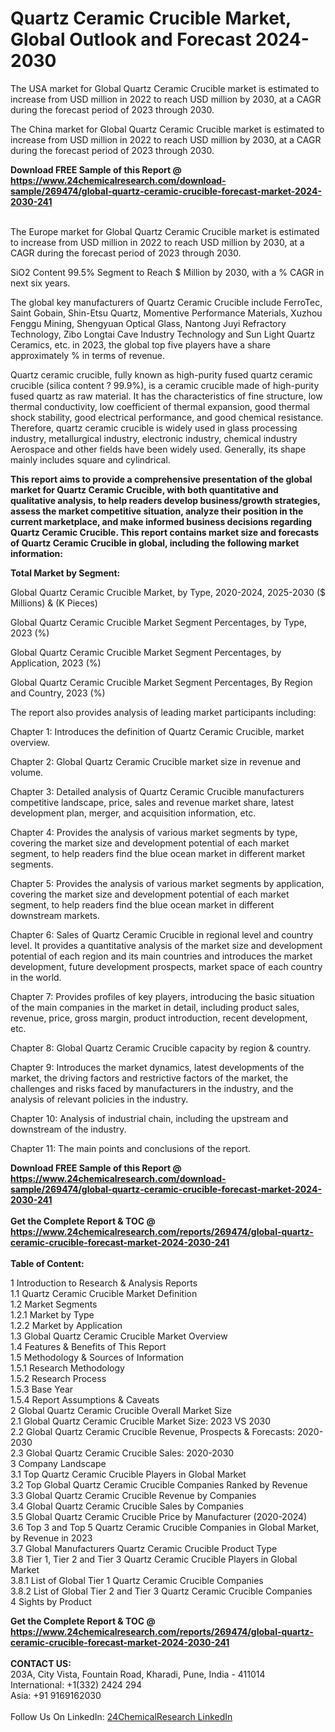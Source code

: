 <h1>Quartz Ceramic Crucible Market, Global Outlook and Forecast 2024-2030</h1><p>The USA market for Global Quartz Ceramic Crucible market is estimated to increase from USD million in 2022 to reach USD million by 2030, at a CAGR during the forecast period of 2023 through 2030.</p><p>
</p><p>The China market for Global Quartz Ceramic Crucible market is estimated to increase from USD million in 2022 to reach USD million by 2030, at a CAGR during the forecast period of 2023 through 2030.</p><div><b>Download FREE Sample of this Report @ 
            <a href="https://www.24chemicalresearch.com/download-sample/269474/global-quartz-ceramic-crucible-forecast-market-2024-2030-241">
            https://www.24chemicalresearch.com/download-sample/269474/global-quartz-ceramic-crucible-forecast-market-2024-2030-241</a></b></div><br><p>
</p><p>The Europe market for Global Quartz Ceramic Crucible market is estimated to increase from USD million in 2022 to reach USD million by 2030, at a CAGR during the forecast period of 2023 through 2030.</p><p>
SiO2 Content 99.5% Segment to Reach $ Million by 2030, with a % CAGR in next six years.</p><p>
The global key manufacturers of Quartz Ceramic Crucible include FerroTec, Saint Gobain, Shin-Etsu Quartz, Momentive Performance Materials, Xuzhou Fenggu Mining, Shengyuan Optical Glass, Nantong Juyi Refractory Technology, Zibo Longtai Cave Industry Technology and Sun Light Quartz Ceramics, etc. in 2023, the global top five players have a share approximately % in terms of revenue.</p><p>
Quartz ceramic crucible, fully known as high-purity fused quartz ceramic crucible (silica content ? 99.9%), is a ceramic crucible made of high-purity fused quartz as raw material. It has the characteristics of fine structure, low thermal conductivity, low coefficient of thermal expansion, good thermal shock stability, good electrical performance, and good chemical resistance. Therefore, quartz ceramic crucible is widely used in glass processing industry, metallurgical industry, electronic industry, chemical industry Aerospace and other fields have been widely used. Generally, its shape mainly includes square and cylindrical.</p><p>
<strong>This report aims to provide a comprehensive presentation of the global market for Quartz Ceramic Crucible, with both quantitative and qualitative analysis, to help readers develop business/growth strategies, assess the market competitive situation, analyze their position in the current marketplace, and make informed business decisions regarding Quartz Ceramic Crucible. This report contains market size and forecasts of Quartz Ceramic Crucible in global, including the following market information:</strong></p><p>
</p><p>
<strong>Total Market by Segment:</strong></p><p>
Global Quartz Ceramic Crucible Market, by Type, 2020-2024, 2025-2030 ($ Millions) &amp; (K Pieces)</p><p>
Global Quartz Ceramic Crucible Market Segment Percentages, by Type, 2023 (%)</p><p>
</p><p>
Global Quartz Ceramic Crucible Market Segment Percentages, by Application, 2023 (%)</p><p>
</p><p>
Global Quartz Ceramic Crucible Market Segment Percentages, By Region and Country, 2023 (%)</p><p>
</p><p>
</p><p></p><p>
The report also provides analysis of leading market participants including:</p><p>
</p><p>
</p><p>
Chapter 1: Introduces the definition of Quartz Ceramic Crucible, market overview.</p><p>
Chapter 2: Global Quartz Ceramic Crucible market size in revenue and volume.</p><p>
Chapter 3: Detailed analysis of Quartz Ceramic Crucible manufacturers competitive landscape, price, sales and revenue market share, latest development plan, merger, and acquisition information, etc.</p><p>
Chapter 4: Provides the analysis of various market segments by type, covering the market size and development potential of each market segment, to help readers find the blue ocean market in different market segments.</p><p>
Chapter 5: Provides the analysis of various market segments by application, covering the market size and development potential of each market segment, to help readers find the blue ocean market in different downstream markets.</p><p>
Chapter 6: Sales of Quartz Ceramic Crucible in regional level and country level. It provides a quantitative analysis of the market size and development potential of each region and its main countries and introduces the market development, future development prospects, market space of each country in the world.</p><p>
Chapter 7: Provides profiles of key players, introducing the basic situation of the main companies in the market in detail, including product sales, revenue, price, gross margin, product introduction, recent development, etc.</p><p>
Chapter 8: Global Quartz Ceramic Crucible capacity by region &amp; country.</p><p>
Chapter 9: Introduces the market dynamics, latest developments of the market, the driving factors and restrictive factors of the market, the challenges and risks faced by manufacturers in the industry, and the analysis of relevant policies in the industry.</p><p>
Chapter 10: Analysis of industrial chain, including the upstream and downstream of the industry.</p><p>
Chapter 11: The main points and conclusions of the report.</p><div><b>Download FREE Sample of this Report @ 
            <a href="https://www.24chemicalresearch.com/download-sample/269474/global-quartz-ceramic-crucible-forecast-market-2024-2030-241">
            https://www.24chemicalresearch.com/download-sample/269474/global-quartz-ceramic-crucible-forecast-market-2024-2030-241</a></b></div><br><div><b>Get the Complete Report & TOC @ 
            <a href="https://www.24chemicalresearch.com/reports/269474/global-quartz-ceramic-crucible-forecast-market-2024-2030-241">
            https://www.24chemicalresearch.com/reports/269474/global-quartz-ceramic-crucible-forecast-market-2024-2030-241</a></b></div><br>
            <b>Table of Content:</b><p>1 Introduction to Research & Analysis Reports<br />
    1.1 Quartz Ceramic Crucible Market Definition<br />
    1.2 Market Segments<br />
        1.2.1 Market by Type<br />
        1.2.2 Market by Application<br />
    1.3 Global Quartz Ceramic Crucible Market Overview<br />
    1.4 Features & Benefits of This Report<br />
    1.5 Methodology & Sources of Information<br />
        1.5.1 Research Methodology<br />
        1.5.2 Research Process<br />
        1.5.3 Base Year<br />
        1.5.4 Report Assumptions & Caveats<br />
2 Global Quartz Ceramic Crucible Overall Market Size<br />
    2.1 Global Quartz Ceramic Crucible Market Size: 2023 VS 2030<br />
    2.2 Global Quartz Ceramic Crucible Revenue, Prospects & Forecasts: 2020-2030<br />
    2.3 Global Quartz Ceramic Crucible Sales: 2020-2030<br />
3 Company Landscape<br />
    3.1 Top Quartz Ceramic Crucible Players in Global Market<br />
    3.2 Top Global Quartz Ceramic Crucible Companies Ranked by Revenue<br />
    3.3 Global Quartz Ceramic Crucible Revenue by Companies<br />
    3.4 Global Quartz Ceramic Crucible Sales by Companies<br />
    3.5 Global Quartz Ceramic Crucible Price by Manufacturer (2020-2024)<br />
    3.6 Top 3 and Top 5 Quartz Ceramic Crucible Companies in Global Market, by Revenue in 2023<br />
    3.7 Global Manufacturers Quartz Ceramic Crucible Product Type<br />
    3.8 Tier 1, Tier 2 and Tier 3 Quartz Ceramic Crucible Players in Global Market<br />
        3.8.1 List of Global Tier 1 Quartz Ceramic Crucible Companies<br />
        3.8.2 List of Global Tier 2 and Tier 3 Quartz Ceramic Crucible Companies<br />
4 Sights by Product</p><div><b>Get the Complete Report & TOC @ 
            <a href="https://www.24chemicalresearch.com/reports/269474/global-quartz-ceramic-crucible-forecast-market-2024-2030-241">
            https://www.24chemicalresearch.com/reports/269474/global-quartz-ceramic-crucible-forecast-market-2024-2030-241</a></b></div><br><b>CONTACT US:</b><br>
            203A, City Vista, Fountain Road, Kharadi, Pune, India - 411014<br>
            International: +1(332) 2424 294<br>
            Asia: +91 9169162030 <br><br>
            Follow Us On LinkedIn: <a href="https://www.linkedin.com/company/24chemicalresearch/">24ChemicalResearch LinkedIn</a>